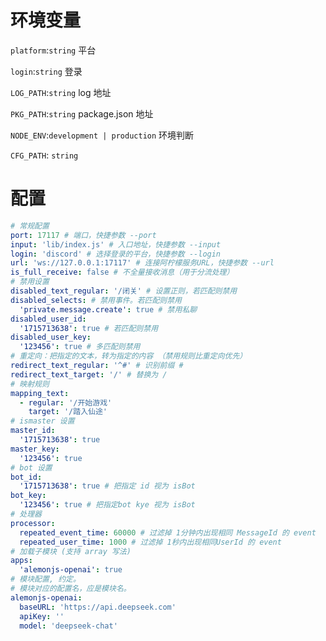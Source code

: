 # 环境变量

`platform`:`string` 平台

`login`:`string` 登录

`LOG_PATH`:`string` log 地址

`PKG_PATH`:`string` package.json 地址

`NODE_ENV`:`development | production` 环境判断

`CFG_PATH`: `string`

# 配置

```yaml
# 常规配置
port: 17117 # 端口，快捷参数 --port
input: 'lib/index.js' # 入口地址，快捷参数 --input
login: 'discord' # 选择登录的平台，快捷参数 --login
url: 'ws://127.0.0.1:17117' # 连接阿柠檬服务URL，快捷参数 --url
is_full_receive: false # 不全量接收消息（用于分流处理）
# 禁用设置
disabled_text_regular: '/闭关' # 设置正则，若匹配则禁用
disabled_selects: # 禁用事件。若匹配则禁用
  'private.message.create': true # 禁用私聊
disabled_user_id:
  '1715713638': true # 若匹配则禁用
disabled_user_key:
  '123456': true # 多匹配则禁用
# 重定向：把指定的文本，转为指定的内容 （禁用规则比重定向优先）
redirect_text_regular: '^#' # 识别前缀 #
redirect_text_target: '/' # 替换为 /
# 映射规则
mapping_text:
  - regular: '/开始游戏'
    target: '/踏入仙途'
# ismaster 设置
master_id:
  '1715713638': true
master_key:
  '123456': true
# bot 设置
bot_id:
  '1715713638': true # 把指定 id 视为 isBot
bot_key:
  '123456': true # 把指定bot kye 视为 isBot
# 处理器
processor:
  repeated_event_time: 60000 # 过滤掉 1分钟内出现相同 MessageId 的 event
  repeated_user_time: 1000 # 过滤掉 1秒内出现相同UserId 的 event
# 加载子模块 (支持 array 写法)
apps:
  'alemonjs-openai': true
# 模块配置, 约定。
# 模块对应的配置名，应是模块名。
alemonjs-openai:
  baseURL: 'https://api.deepseek.com'
  apiKey: ''
  model: 'deepseek-chat'
```
